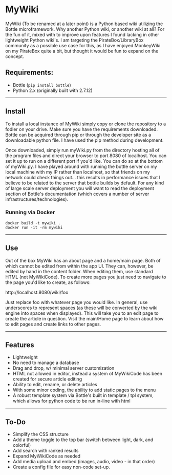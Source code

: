 # MyWiki

MyWiki (To be renamed at a later point) is a Python based wiki utilizing the Bottle microframework. Why another Python wiki, or another wiki at all? For the fun of it, mixed with to improve upon features I found lacking in other lightweight Python wiki's. I am targeting the PirateBox/LibraryBox community as a possible use case for this, as I have enjoyed MonkeyWiki on my PirateBox quite a bit, but thought it would be fun to expand on the concept.

Requirements:
---------------
- Bottle (`pip install bottle`)
- Python 2.x (originally built with 2.7.12)

--------------------------------------------------------
Install
--------------------------------------------------------

To install a local instance of MyWiki simply copy or clone the repository to a fodler on your drive. Make sure you have the requirements downloaded. Bottle can be acquired through pip or through the developer site as a downloadable python file. I have used the pip method during development.

Once downloaded, simply run myWiki.py from the directory hosting all of the program files and direct your browser to port 8080 of localhost. You can set it up to run on a different port if you'd like. You can do so at the bottom of myWiki.py. I have played around with running the bottle server on my local machine with my IP rather than localhost, so that friends on my network could check things out... this results in performance issues that I believe to be related to the server that bottle builds by default. For any kind of large scale server deployment you will want to read the deployment section of Bottle's documentation (which covers a number of server infrastructures/technologies).

### Running via Docker
```
docker build -t mywiki .
docker run -it -rm mywiki
```
--------------------------------------------------------
Use
--------------------------------------------------------

Out of the box MyWiki has an about page and a home/main page. Both of which cannot be edited from within the app UI. They can, however, be edited by hand in the content folder. When editing them, use standard HTML (not MyWikiCode). To create more pages you just need to navigate to the page you'd like to create, as follows:

http://localhost:8080/wiki/foo

Just replace foo with whatever page you would like. In general, use underscores to represent spaces (as these will be converted by the wiki engine into spaces when displayed). This will take you to an edit page to create the article in question. Visit the main/Home page to learn about how to edit pages and create links to other pages.



--------------------------------------------------------
Features
--------------------------------------------------------

- Lightweight
- No need to manage a database
- Drag and drop, w/ minimal server customization
- HTML not allowed in editor, instead a system of MyWikiCode has been created for secure article editing
- Ability to edit, rename, or delete articles
- With some minor coding, the ability to add static pages to the menu
- A robust template system via Bottle's built in template / tpl system, which allows for python code to be run in-line with html



--------------------------------------------------------
To-Do
--------------------------------------------------------

- Simplify the CSS structure
- Add a theme toggle to the top bar (switch between light, dark, and colorful)
- Add search with ranked results
- Expand MyWikiCode as needed
- Add media upload and embed (images, audio, video - in that order)
- Create a config file for easy non-code set-up.
